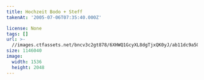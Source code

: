 ```yaml
---
title: Hochzeit Bodo + Steff
takenAt: '2005-07-06T07:35:40.000Z'

license: None
tags: []
url: >-
  //images.ctfassets.net/bncv3c2gt878/6XHWQ1GcyXL8dgTjxQK0yJ/ab11dc9a509ed081843a4929abc455a4/hochzeit-bodo--steff_4560372396_o
size: 1146040
image:
  width: 1536
  height: 2048
---
```

